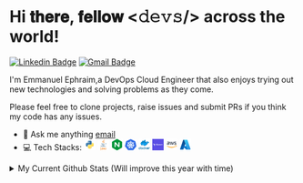 # Hi 𝐭𝐡𝐞𝐫𝐞, 𝐟𝐞𝐥𝐥𝐨𝐰 <𝚍𝚎𝚟𝚜/> across the world!

[![Linkedin Badge](https://img.shields.io/badge/-LinkedIn-blue?style=flat&logo=Linkedin&logoColor=white&link=https://www.linkedin.com/in/loysupremo/)](https://www.linkedin.com/in/loysupremo/)
[![Gmail Badge](https://img.shields.io/badge/-Gmail-c14438?style=flat&logo=Gmail&logoColor=blue&link=mailto:loyboy606@gmail.com)](mailto:loyboy606@gmail.com)

I'm Emmanuel Ephraim,a DevOps Cloud Engineer that also enjoys trying out new technologies and solving problems as they come. 

Please feel free to clone projects, raise issues and submit PRs if you think my code has any issues.   

<!-- - 🔭 I’m currently working on Cloud related projects.    -->      
- 💬 Ask me anything [email](mailto:loyboy606@gmail.com)
- :computer: Tech Stacks: 
<code><img height="20" src="https://raw.githubusercontent.com/github/explore/80688e429a7d4ef2fca1e82350fe8e3517d3494d/topics/python/python.png"></code>
<code><img height="20" src="https://raw.githubusercontent.com/github/explore/5c058a388828bb5fde0bcafd4bc867b5bb3f26f3/topics/java/java.png"></code>
<code><img height="20" src="https://raw.githubusercontent.com/github/explore/80688e429a7d4ef2fca1e82350fe8e3517d3494d/topics/nginx/nginx.png"></code>
<code><img height="20" src="https://raw.githubusercontent.com/github/explore/80688e429a7d4ef2fca1e82350fe8e3517d3494d/topics/kubernetes/kubernetes.png"></code>
<code><img height="20" src="https://raw.githubusercontent.com/github/explore/80688e429a7d4ef2fca1e82350fe8e3517d3494d/topics/docker/docker.png"></code>
<code><img height="20" src="https://raw.githubusercontent.com/github/explore/80688e429a7d4ef2fca1e82350fe8e3517d3494d/topics/terraform/terraform.png"></code>
<code><img height="20" src="https://raw.githubusercontent.com/github/explore/80688e429a7d4ef2fca1e82350fe8e3517d3494d/topics/aws/aws.png"></code>
<code><img height="20" src="https://raw.githubusercontent.com/github/explore/80688e429a7d4ef2fca1e82350fe8e3517d3494d/topics/azure/azure.png"></code>
<details>
  <summary>My Current Github Stats (Will improve this year with time)</summary>
  <br>

  <p align="center">
    <img align="center" src="https://github-readme-stats.vercel.app/api?username=loyboy&show_icons=true&theme=dracula" alt="Loyboy Emmanuel's Github Stats" alt="Loyboy Emmanuel's Github Status" />
  </p>
</details>
